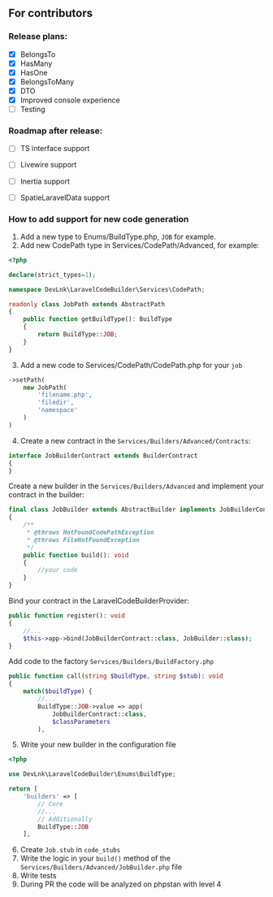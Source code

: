 ## For contributors

### Release plans:
- [x] BelongsTo
- [x] HasMany
- [x] HasOne
- [x] BelongsToMany
- [x] DTO
- [x] Improved console experience
- [ ] Testing

### Roadmap after release:
- [ ] TS interface support
- [ ] Livewire support
- [ ] Inertia support
- [ ] SpatieLaravelData support


### How to add support for new code generation
1. Add a new type to Enums/BuildType.php, `JOB` for example.
2. Add new CodePath type in Services/CodePath/Advanced, for example: 
```php
<?php

declare(strict_types=1);

namespace DevLnk\LaravelCodeBuilder\Services\CodePath;

readonly class JobPath extends AbstractPath
{
    public function getBuildType(): BuildType
    {
        return BuildType::JOB;
    }
}
```
3. Add a new code to Services/CodePath/CodePath.php for your `job`
```php
->setPath(
    new JobPath(
        'filename.php',
        'filedir',
        'namespace'
    )
)
```
4. Create a new contract in the `Services/Builders/Advanced/Contracts`:
```php
interface JobBuilderContract extends BuilderContract
{
}
```
Create a new builder in the `Services/Builders/Advanced` and implement your contract in the builder:
```php
final class JobBuilder extends AbstractBuilder implements JobBuilderContract
{
    /**
     * @throws NotFoundCodePathException
     * @throws FileNotFoundException
     */
    public function build(): void
    {
        //your code
    }
}
```
Bind your contract in the LaravelCodeBuilderProvider:
```php
public function register(): void
{
    //...
    $this->app->bind(JobBuilderContract::class, JobBuilder::class);
}
```

Add code to the factory `Services/Builders/BuildFactory.php`
```php
public function call(string $buildType, string $stub): void
{
    match($buildType) {
        //...
        BuildType::JOB->value => app(
            JobBuilderContract::class,
            $classParameters
        ),
```
5. Write your new builder in the configuration file
```php
<?php

use DevLnk\LaravelCodeBuilder\Enums\BuildType;

return [
    'builders' => [
        // Core
        //...
        // Additionally
        BuildType::JOB
    ],
```
6. Create `Job.stub` in `code_stubs`
7. Write the logic in your `build()` method of the `Services/Builders/Advanced/JobBuilder.php` file
8. Write tests
9. During PR the code will be analyzed on phpstan with level 4